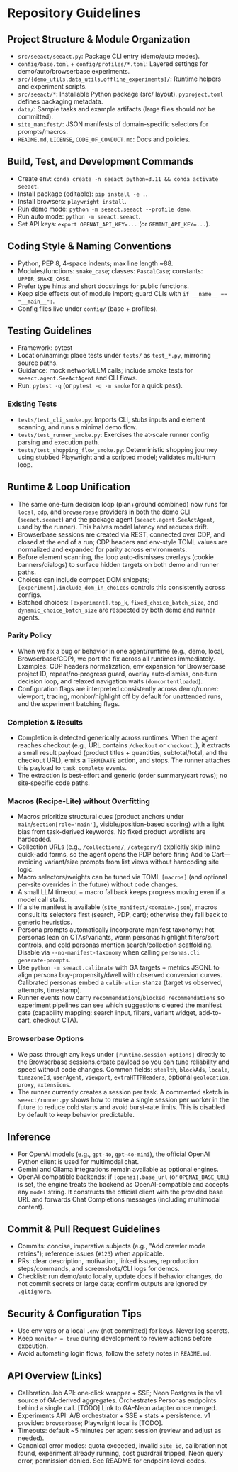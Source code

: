 # Repository Guidelines

## Project Structure & Module Organization
- `src/seeact/seeact.py`: Package CLI entry (demo/auto modes).
- `config/base.toml` + `config/profiles/*.toml`: Layered settings for demo/auto/browserbase experiments.
- `src/{demo_utils,data_utils,offline_experiments}/`: Runtime helpers and experiment scripts.
- `src/seeact/*`: Installable Python package (src/ layout). `pyproject.toml` defines packaging metadata.
- `data/`: Sample tasks and example artifacts (large files should not be committed).
- `site_manifest/`: JSON manifests of domain-specific selectors for prompts/macros.
- `README.md`, `LICENSE`, `CODE_OF_CONDUCT.md`: Docs and policies.

## Build, Test, and Development Commands
- Create env: `conda create -n seeact python=3.11 && conda activate seeact`.
- Install package (editable): `pip install -e .`.
- Install browsers: `playwright install`.
- Run demo mode: `python -m seeact.seeact --profile demo`.
- Run auto mode: `python -m seeact.seeact`.
- Set API keys: `export OPENAI_API_KEY=...` (or `GEMINI_API_KEY=...`).

## Coding Style & Naming Conventions
- Python, PEP 8, 4‑space indents; max line length ~88.
- Modules/functions: `snake_case`; classes: `PascalCase`; constants: `UPPER_SNAKE_CASE`.
- Prefer type hints and short docstrings for public functions.
- Keep side effects out of module import; guard CLIs with `if __name__ == "__main__":`.
- Config files live under `config/` (base + profiles).

## Testing Guidelines
- Framework: pytest
- Location/naming: place tests under `tests/` as `test_*.py`, mirroring source paths.
- Guidance: mock network/LLM calls; include smoke tests for `seeact.agent.SeeActAgent` and CLI flows.
- Run: `pytest -q` (or `pytest -q -m smoke` for a quick pass).

### Existing Tests
- `tests/test_cli_smoke.py`: Imports CLI, stubs inputs and element scanning, and runs a minimal demo flow.
- `tests/test_runner_smoke.py`: Exercises the at‑scale runner config parsing and execution path.
- `tests/test_shopping_flow_smoke.py`: Deterministic shopping journey using stubbed Playwright and a scripted model; validates multi‑turn loop.

## Runtime & Loop Unification
- The same one‑turn decision loop (plan+ground combined) now runs for `local`, `cdp`, and `browserbase` providers in both the demo CLI (`seeact.seeact`) and the package agent (`seeact.agent.SeeActAgent`, used by the runner). This halves model latency and reduces drift.
- Browserbase sessions are created via REST, connected over CDP, and closed at the end of a run; CDP headers and env‑style TOML values are normalized and expanded for parity across environments.
- Before element scanning, the loop auto‑dismisses overlays (cookie banners/dialogs) to surface hidden targets on both demo and runner paths.
- Choices can include compact DOM snippets; `[experiment].include_dom_in_choices` controls this consistently across configs.
- Batched choices: `[experiment].top_k`, `fixed_choice_batch_size`, and `dynamic_choice_batch_size` are respected by both demo and runner agents.

### Parity Policy
- When we fix a bug or behavior in one agent/runtime (e.g., demo, local, Browserbase/CDP), we port the fix across all runtimes immediately. Examples: CDP headers normalization, env expansion for Browserbase project ID, repeat/no‑progress guard, overlay auto‑dismiss, one‑turn decision loop, and relaxed navigation waits (`domcontentloaded`).
- Configuration flags are interpreted consistently across demo/runner: viewport, tracing, monitor/highlight off by default for unattended runs, and the experiment batching flags.

### Completion & Results
- Completion is detected generically across runtimes. When the agent reaches checkout (e.g., URL contains `/checkout` or `checkout.`), it extracts a small result payload (product titles + quantities, subtotal/total, and the checkout URL), emits a `TERMINATE` action, and stops. The runner attaches this payload to `task_complete` events.
- The extraction is best‑effort and generic (order summary/cart rows); no site‑specific code paths.

### Macros (Recipe‑Lite) without Overfitting
- Macros prioritize structural cues (product anchors under `main`/`section[role='main']`, visible/position-based scoring) with a light bias from task-derived keywords. No fixed product wordlists are hardcoded.
- Collection URLs (e.g., `/collections/`, `/category/`) explicitly skip inline quick-add forms, so the agent opens the PDP before firing Add to Cart—avoiding variant/size prompts from list views without hardcoding site logic.
- Macro selectors/weights can be tuned via TOML `[macros]` (and optional per-site overrides in the future) without code changes.
- A small LLM timeout + macro fallback keeps progress moving even if a model call stalls.
- If a site manifest is available (`site_manifest/<domain>.json`), macros consult its selectors first (search, PDP, cart); otherwise they fall back to generic heuristics.
- Persona prompts automatically incorporate manifest taxonomy: hot personas lean on CTAs/variants, warm personas highlight filters/sort controls, and cold personas mention search/collection scaffolding. Disable via `--no-manifest-taxonomy` when calling `personas.cli generate-prompts`.
- Use `python -m seeact.calibrate` with GA targets + metrics JSONL to align persona buy-propensity/dwell with observed conversion curves. Calibrated personas embed a `calibration` stanza (target vs observed, attempts, timestamp).
- Runner events now carry `recommendations`/`blocked_recommendations` so experiment pipelines can see which suggestions cleared the manifest gate (capability mapping: search input, filters, variant widget, add-to-cart, checkout CTA).

### Browserbase Options
- We pass through any keys under `[runtime.session_options]` directly to the Browserbase sessions.create payload so you can tune reliability and speed without code changes. Common fields: `stealth`, `blockAds`, `locale`, `timezoneId`, `userAgent`, `viewport`, `extraHTTPHeaders`, optional `geolocation`, `proxy`, `extensions`.
- The runner currently creates a session per task. A commented sketch in `seeact/runner.py` shows how to reuse a single session per worker in the future to reduce cold starts and avoid burst-rate limits. This is disabled by default to keep behavior predictable.

## Inference
- For OpenAI models (e.g., `gpt-4o`, `gpt-4o-mini`), the official OpenAI Python client is used for multimodal chat.
- Gemini and Ollama integrations remain available as optional engines.
- OpenAI‑compatible backends: if `[openai].base_url` (or `OPENAI_BASE_URL`) is set, the engine treats the backend as OpenAI‑compatible and accepts any `model` string. It constructs the official client with the provided base URL and forwards Chat Completions messages (including multimodal content).

## Commit & Pull Request Guidelines
- Commits: concise, imperative subjects (e.g., "Add crawler mode retries"); reference issues (`#123`) when applicable.
- PRs: clear description, motivation, linked issues, reproduction steps/commands, and screenshots/CLI logs for demos.
- Checklist: run demo/auto locally, update docs if behavior changes, do not commit secrets or large data; confirm outputs are ignored by `.gitignore`.

## Security & Configuration Tips
- Use env vars or a local `.env` (not committed) for keys. Never log secrets.
- Keep `monitor = true` during development to review actions before execution.
- Avoid automating login flows; follow the safety notes in `README.md`.

## API Overview (Links)
- Calibration Job API: one‑click wrapper + SSE; Neon Postgres is the v1 source of GA‑derived aggregates. Orchestrates Personas endpoints behind a single call. [TODO] Link to GA–Neon adapter once merged.
- Experiments API: A/B orchestrator + SSE + stats + persistence. v1 provider: `browserbase`; Playwright local is [TODO].
- Timeouts: default ~5 minutes per agent session (review and adjust as needed).
- Canonical error modes: quota exceeded, invalid `site_id`, calibration not found, experiment already running, cost guardrail tripped, Neon query error, permission denied. See README for endpoint‑level codes.
